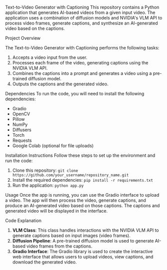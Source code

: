 Text-to-Video Generator with Captioning
This repository contains a Python application that generates AI-based videos from a given input video. The application uses a combination of diffusion models and NVIDIA's VLM API to process video frames, generate captions, and synthesize an AI-generated video based on the captions.

Project Overview

The Text-to-Video Generator with Captioning performs the following tasks:
1. Accepts a video input from the user.
2. Processes each frame of the video, generating captions using the NVIDIA VLM API.
3. Combines the captions into a prompt and generates a video using a pre-trained diffusion model.
4. Outputs the captions and the generated video.
   
Dependencies
To run the code, you will need to install the following dependencies:
- Gradio
- OpenCV
- Pillow
- NumPy
- Diffusers
- Torch
- Requests
- Google Colab (optional for file uploads)
  
Installation Instructions
Follow these steps to set up the environment and run the code:
1. Clone this repository:
`git clone https://github.com/your_username/repository_name.git`
2. Install the required dependencies:
`pip install -r requirements.txt`
3. Run the application:
`python app.py`


Usage
Once the app is running, you can use the Gradio interface to upload a video. The app will then process the video, generate captions, and produce an AI-generated video based on those captions. The captions and generated video will be displayed in the interface.

Code Explanation
1. **VLM Class**: This class handles interactions with the NVIDIA VLM API to generate captions based on input images (video frames).
2. **Diffusion Pipeline**: A pre-trained diffusion model is used to generate AI-based video frames from the captions.
3. **Gradio Interface**: The Gradio library is used to create the interactive web interface that allows users to upload videos, view captions, and download the generated video.
   

